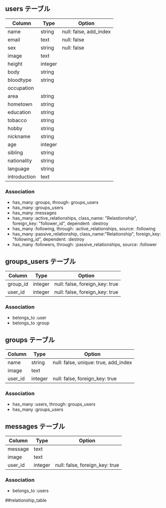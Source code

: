 ## users テーブル

|Column|Type|Option|
|------|----|------|
|name|string|null: false, add_index|
|email|text|null: false|
|sex|string|null: false|
|image|text|
|height|integer|
|body|string|
|bloodtype|string|
|occupation|
|area|string|
|hometown|string|
|education|string|
|tobacco|string|
|hobby|string|
|nickname|string|
|age|integer|
|sibling|string|
|nationality|string|
|language|string|
|introduction|text|


### Association
- has_many :groups, through: groups_users
- has_many :groups_users
- has_many :messages
- has_many :active_relationships, class_name: "Relastionship", foreign_key: "follower_id", dependent: :destroy
- has_many :following, through: :active_relationships, source: :following
- has_many :passive_relationship, class_name:"Relationship", foreign_key: "following_id", dependent: :destroy
- has_many :followers, through: :passive_relationships, source: :follower

## groups_users テーブル
|Column|Type|Option|
|------|----|------|
|group_id|integer|null: false, foreign_key: true|
|user_id|integer|null: false, foreign_key: true|

### Association
- belongs_to :user
- belongs_to :group

## groups テーブル

|Column|Type|Option|
|------|----|------|
|name|string|null: false, unique: true, add_index|
|image|text|
|user_id|integer|null: false, foreign_key: true|


### Association
- has_many :users, through: groups_users
- has_many :groups_users

## messages テーブル
|Column|Type|Option|
|------|----|------|
|message|text|
|image|text|
|user_id|integer|null: false, foreign_key: true|

### Association
- belongs_to :users

##relationship_table
